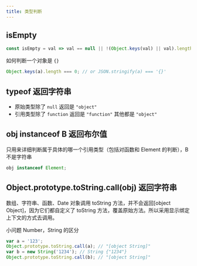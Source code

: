 ```yaml
---
title: 类型判断
---
```


## isEmpty

```js
const isEmpty = val => val == null || !(Object.keys(val) || val).length;
```

如何判断一个对象是 `{}`

```js
Object.keys(a).length === 0; // or JSON.stringify(a) === '{}'
```

## typeof 返回字符串

- 原始类型除了 `null` 返回是 `"object"`
- 引用类型除了 `function` 返回是 `"function"` 其他都是 `"object"`

## obj instanceof B 返回布尔值

只用来详细判断属于具体的哪一个引用类型（包括对函数和 Element 的判断），B 不是字符串

```js
obj instanceof Element;
```

## Object.prototype.toString.call(obj) 返回字符串

数组、字符串、函数、Date 对象调用 toString 方法，并不会返回[object Object]，因为它们都自定义了 toString 方法，覆盖原始方法。所以采用显示绑定上下文的方式去调用。

小问题 Number，String 的区分

```js
var a = '123';
Object.prototype.toString.call(a); // "[object String]"
var b = new String('1234'); // String {"1234"}
Object.prototype.toString.call(b); // "[object String]"
```
